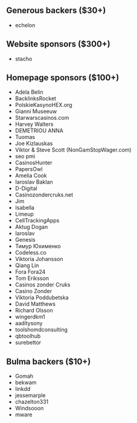 <h2>Generous backers ($30+)</h2>

<ul>

  <li>
    echelon
  </li>

</ul>

<h2>Website sponsors ($300+)</h2>

<ul>

  <li>
    stacho
  </li>

</ul>

<h2>Homepage sponsors ($100+)</h2>

<ul>

  <li>
    Adela Belin
  </li>

  <li>
    BacklinksRocket
  </li>

  <li>
    PolskieKasynoHEX.org
  </li>

  <li>
    Gianni Museeuw
  </li>

  <li>
    Starwarscasinos.com
  </li>

  <li>
    Harvey Walters
  </li>

  <li>
    DEMETRIOU ANNA
  </li>

  <li>
    Tuomas
  </li>

  <li>
    Joe Kizlauskas
  </li>

  <li>
    Viktor &amp; Steve Scott (NonGamStopWager.com)
  </li>

  <li>
    seo pmi
  </li>

  <li>
    CasinosHunter
  </li>

  <li>
    PapersOwl
  </li>

  <li>
    Amelia Cook
  </li>

  <li>
    Iaroslav Baklan
  </li>

  <li>
    D-Digital
  </li>

  <li>
    Casinozondercruks.net
  </li>

  <li>
    Jim
  </li>

  <li>
    Isabella
  </li>

  <li>
    Limeup
  </li>

  <li>
    CellTrackingApps
  </li>

  <li>
    Aktug Dogan
  </li>

  <li>
    Iaroslav
  </li>

  <li>
    Genesis
  </li>

  <li>
    Тимур Юхименко
  </li>

  <li>
    Codeless.co
  </li>

  <li>
    Viktoria Johansson
  </li>

  <li>
    Qiang Lin
  </li>

  <li>
    Fora Fora24
  </li>

  <li>
    Tom Eriksson
  </li>

  <li>
    Casinos zonder Cruks
  </li>

  <li>
    Casino Zonder
  </li>

  <li>
    Viktoria Poddubetska
  </li>

  <li>
    David Matthews
  </li>

  <li>
    Richard Olsson
  </li>

  <li>
    wingerdkm1
  </li>

  <li>
    aaditysony
  </li>

  <li>
    toolshomdconsulting
  </li>

  <li>
    qbtoolhub
  </li>

  <li>
    surebettor
  </li>

</ul>

<h2>Bulma backers ($10+)</h2>

<ul>

  <li>
    Gomah
  </li>

  <li>
    bekwam
  </li>

  <li>
    linkdd
  </li>

  <li>
    jessemarple
  </li>

  <li>
    chazelton331
  </li>

  <li>
    Windsooon
  </li>

  <li>
    mware
  </li>

</ul>
